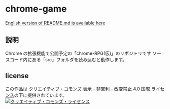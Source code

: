 # chrome-game

[English version of README.md is available here](README-en.md)

## 説明

Chrome の拡張機能で公開予定の「chrome-RPG(仮)」のリポジトリです
ソースコード内にある「src」フォルダを読み込むと動作します。

## license

この作品は <a rel="license" href="http://creativecommons.org/licenses/by-nc-nd/4.0/">クリエイティブ・コモンズ 表示 - 非営利 - 改変禁止 4.0 国際 ライセンス</a>の下に提供されています。<br />
<a rel="license" href="http://creativecommons.org/licenses/by-nc-nd/4.0/"><img alt="クリエイティブ・コモンズ・ライセンス" style="border-width:0" src="https://i.creativecommons.org/l/by-nc-nd/4.0/88x31.png" /></a>

